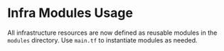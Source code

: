 # Infra Modules Usage

All infrastructure resources are now defined as reusable modules in the `modules` directory. Use `main.tf` to instantiate modules as needed.
